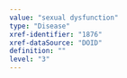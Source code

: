 ```yaml
---
value: "sexual dysfunction"
type: "Disease"
xref-identifier: "1876"
xref-dataSource: "DOID"
definition: ""
level: "3"
---
```

